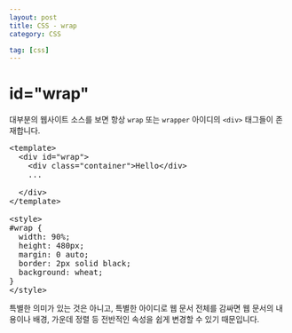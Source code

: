 ```yaml
---
layout: post
title: CSS - wrap
category: CSS

tag: [css]
---
```


# id="wrap"

대부분의 웹사이트 소스를 보면 항상 `wrap` 또는 `wrapper` 아이디의 `<div>` 태그들이 존재합니다.

<pre class="prettyprint">
&lt;template&gt;
  &lt;div id="wrap"&gt;
    &lt;div class="container"&gt;Hello&lt;/div&gt;
    ...

  &lt;/div&gt;
&lt;/template&gt;

&lt;style&gt;
#wrap {
  width: 90%;
  height: 480px;
  margin: 0 auto;
  border: 2px solid black;
  background: wheat;
}
&lt;/style&gt;
</pre>

특별한 의미가 있는 것은 아니고, 특별한 아이디로 웹 문서 전체를 감싸면 웹 문서의 내용이나 배경, 가운데 정렬 등 전반적인 속성을 쉽게 변경할 수 있기 때문입니다. 

